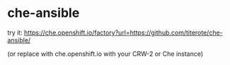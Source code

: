 # che-ansible
try it: https://che.openshift.io/factory?url=https://github.com/titerote/che-ansible/

(or replace with che.openshift.io with your CRW-2 or Che instance)
